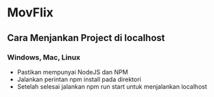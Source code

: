 # MovFlix

## Cara Menjankan Project di localhost

### Windows, Mac, Linux
- Pastikan mempunyai NodeJS dan NPM
- Jalankan perintan npm install pada direktori
- Setelah selesai jalankan npm run start untuk menjalankan localhost
